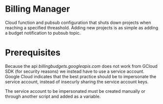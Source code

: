 # Billing Manager

Cloud function and pubsub configuration that shuts down projects when reaching a specified threashold. Adding new projects is as simple as adding a budget notification to pubsub topic.

# Prerequisites

Because the api _billingbudgets.googleapis.com_ does not work from GCloud SDK (for security reasons) we instead have to use a service account. Google Cloud indicates that the best practice should be to impersonate the service account, instead of insecurly sharing the service account keys.

The service account to be impersonated must be created manually or through another script and added as a variable.
